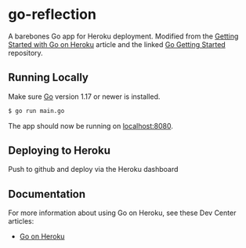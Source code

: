 # go-reflection

A barebones Go app for Heroku deployment. Modified from the [Getting Started with Go on Heroku](https://devcenter.heroku.com/articles/getting-started-with-go) article and the linked [Go Getting Started](https://github.com/heroku/go-getting-started.git) repository.

## Running Locally

Make sure [Go](http://golang.org/doc/install) version 1.17 or newer is installed.

```bash
$ go run main.go
```

The app should now be running on [localhost:8080](http://localhost:5000/).

## Deploying to Heroku

Push to github and deploy via the Heroku dashboard

## Documentation

For more information about using Go on Heroku, see these Dev Center articles:

- [Go on Heroku](https://devcenter.heroku.com/categories/go)

